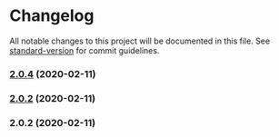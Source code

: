 # Changelog

All notable changes to this project will be documented in this file. See [standard-version](https://github.com/conventional-changelog/standard-version) for commit guidelines.

### [2.0.4](https://github.com/nnitish/ng-connection/compare/v2.0.3...v2.0.4) (2020-02-11)

### [2.0.2](https://github.com/nnitish/ng-connection/compare/v2.0.3...v2.0.2) (2020-02-11)

### 2.0.2 (2020-02-11)
